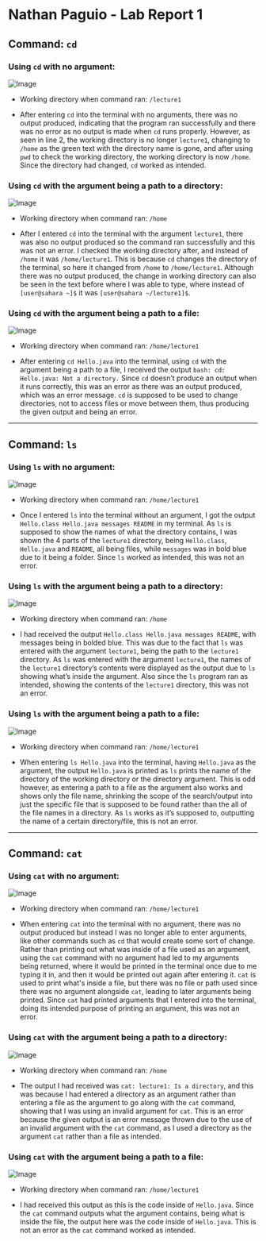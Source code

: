 # Nathan Paguio - Lab Report 1
## **Command:** `cd` 

### **Using** `cd` **with no argument:**

![Image](CDnoargs3.png)

 - Working directory when command ran: `/lecture1`

 - After entering `cd` into the terminal with no arguments, there was no output produced, indicating that the program ran successfully and there was no error as no output is made when `cd` runs properly. However, as seen in line 2, the working directory is no longer `lecture1`, changing to `/home` as the green text with the directory name is gone, and after using `pwd` to check the working directory, the working directory is now `/home`. Since the directory had changed, `cd` worked as intended.

### **Using** `cd` **with the argument being a path to a directory:**

![Image](CDdirectargs.png)

 - Working directory when command ran: `/home`

 - After I entered `cd` into the terminal with the argument `lecture1`, there was also no output produced so the command ran successfully and this was not an error. I checked the working directory after, and instead of `/home` it was `/home/lecture1`. This is because `cd` changes the directory of the terminal, so here it changed from `/home` to `/home/lecture1`. Although there was no output produced, the change in working directory can also be seen in the text before where I was able to type, where instead of `[user@sahara ~]$` it was `[user@sahara ~/lecture1]$`.


### **Using** `cd` **with the argument being a path to a file:**

![Image](CDfileargs.png)

 - Working directory when command ran: `/home/lecture1`

 - After entering `cd Hello.java` into the terminal, using `cd` with the argument being a path to a file, I received the output `bash: cd: Hello.java: Not a directory.` Since `cd` doesn’t produce an output when it runs correctly, this was an error as there was an output produced, which was an error message. `cd` is supposed to be used to change directories, not to access files or move between them, thus producing the given output and being an error.

---

## **Command:** `ls`

### **Using** `ls` **with no argument:**

![Image](LSnoargs.png)

 - Working directory when command ran: `/home/lecture1`

 - Once I entered `ls` into the terminal without an argument, I got the output `Hello.class Hello.java messages README` in my terminal. As `ls` is supposed to show the names of what the directory contains, I was shown the 4 parts of the `lecture1` directory, being `Hello.class`, `Hello.java` and `README`, all being files, while `messages` was in bold blue due to it being a folder. Since `ls` worked as intended, this was not an error.

### **Using** `ls` **with the argument being a path to a directory:**

![Image](LSdirectargs.png)

 - Working directory when command ran: `/home`

 - I had received the output `Hello.class Hello.java messages README`, with messages being in bolded blue. This was due to the fact that `ls` was entered with the argument `lecture1`, being the path to the `lecture1` directory. As `ls` was entered with the argument `lecture1`, the names of the `lecture1` directory’s contents were displayed as the output due to `ls` showing what’s inside the argument. Also since the `ls` program ran as intended, showing the contents of the `lecture1` directory, this was not an error.

### **Using** `ls` **with the argument being a path to a file:**

![Image](LSfileargs.png)

 - Working directory when command ran: `/home/lecture1`

 - When entering `ls Hello.java` into the terminal, having `Hello.java` as the argument, the output `Hello.java` is printed as `ls` prints the name of the directory of the working directory or the directory argument. This is odd however, as entering a path to a file as the argument also works and shows only the file name, shrinking the scope of the search/output into just the specific file that is supposed to be found rather than the all of the file names in a directory. As `ls` works as it’s supposed to, outputting the name of a certain directory/file, this is not an error.

---

## **Command:** `cat`

### **Using** `cat` **with no argument:**

![Image](CATnoargs2.png)

 - Working directory when command ran: `/home/lecture1`

 - When entering `cat` into the terminal with no argument, there was no output produced but instead I was no longer able to enter arguments, like other commands such as `cd` that would create some sort of change. Rather than printing out what was inside of a file used as an argument, using the `cat` command with no argument had led to my arguments being returned, where it would be printed in the terminal once due to me typing it in, and then it would be printed out again after entering it. `cat` is used to print what's inside a file, but there was no file or path used since there was no argument alongside `cat`, leading to later arguments being printed. Since `cat` had printed arguments that I entered into the terminal, doing its intended purpose of printing an argument, this was not an error.

### **Using** `cat` **with the argument being a path to a directory:**

![Image](CATdirectargs.png)

 - Working directory when command ran: `/home`

 - The output I had received was `cat: lecture1: Is a directory`, and this was because I had entered a directory as an argument rather than entering a file as the argument to go along with the `cat` command, showing that I was using an invalid argument for `cat`. This is an error because the given output is an error message thrown due to the use of an invalid argument with the `cat` command, as I used a directory as the argument `cat` rather than a file as intended.


### **Using** `cat` **with the argument being a path to a file:**

![Image](CATfileargs.png)

 - Working directory when command ran: `/home/lecture1`

 - I had received this output as this is the code inside of `Hello.java`. Since the `cat` command outputs what the argument contains, being what is inside the file, the output here was the code inside of `Hello.java`. This is not an error as the `cat` command worked as intended.


